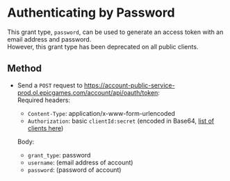 # Authenticating by Password
This grant type, `password`, can be used to generate an access token with an email address and password.  
However, this grant type has been deprecated on all public clients.

## Method
- Send a `POST` request to https://account-public-service-prod.ol.epicgames.com/account/api/oauth/token:  
  Required headers:
  - `Content-Type`: application/x-www-form-urlencoded  
  - `Authorization`: basic `clientId:secret` (encoded in Base64, [list of clients here](https://github.com/HyperionCSharp/EpicGamesAPIDocs/blob/main/docs/auth/auth_clients.md))    
  
  Body:
  - `grant_type`: password
  - `username`: (email address of account)
  - `password`: (password of account)
